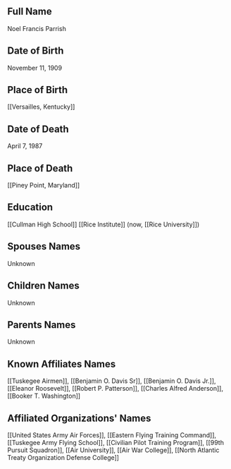 ## Full Name
Noel Francis Parrish

## Date of Birth
November 11, 1909

## Place of Birth
[[Versailles, Kentucky]]

## Date of Death
April 7, 1987

## Place of Death
[[Piney Point, Maryland]]

## Education
[[Cullman High School]]
[[Rice Institute]] (now, [[Rice University]])

## Spouses Names
Unknown

## Children Names
Unknown

## Parents Names
Unknown

## Known Affiliates Names
[[Tuskegee Airmen]], [[Benjamin O. Davis Sr]], [[Benjamin O. Davis Jr.]], [[Eleanor Roosevelt]], [[Robert P. Patterson]], [[Charles Alfred Anderson]], [[Booker T. Washington]]

## Affiliated Organizations' Names
[[United States Army Air Forces]], [[Eastern Flying Training Command]], [[Tuskegee Army Flying School]], [[Civilian Pilot Training Program]], [[99th Pursuit Squadron]], [[Air University]], [[Air War College]], [[North Atlantic Treaty Organization Defense College]]
